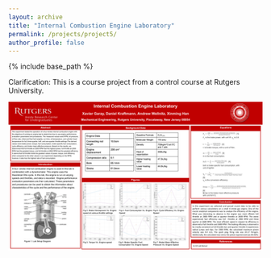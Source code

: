 ```yaml
---
layout: archive
title: "Internal Combustion Engine Laboratory"
permalink: /projects/project5/
author_profile: false
---
```


{% include base_path %}


Clarification: This is a course project from a control course at Rutgers University.

![p3](/images/Project_3/Project_3.png)